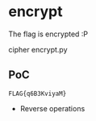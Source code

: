 # encrypt
The flag is encrypted :P 

cipher 
encrypt.py

## PoC
`FLAG{q6B3KviyaM}`
* Reverse operations
